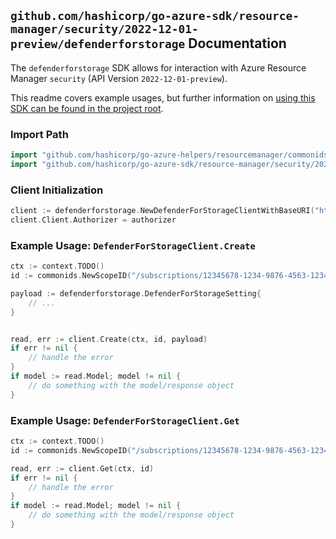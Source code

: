 
## `github.com/hashicorp/go-azure-sdk/resource-manager/security/2022-12-01-preview/defenderforstorage` Documentation

The `defenderforstorage` SDK allows for interaction with Azure Resource Manager `security` (API Version `2022-12-01-preview`).

This readme covers example usages, but further information on [using this SDK can be found in the project root](https://github.com/hashicorp/go-azure-sdk/tree/main/docs).

### Import Path

```go
import "github.com/hashicorp/go-azure-helpers/resourcemanager/commonids"
import "github.com/hashicorp/go-azure-sdk/resource-manager/security/2022-12-01-preview/defenderforstorage"
```


### Client Initialization

```go
client := defenderforstorage.NewDefenderForStorageClientWithBaseURI("https://management.azure.com")
client.Client.Authorizer = authorizer
```


### Example Usage: `DefenderForStorageClient.Create`

```go
ctx := context.TODO()
id := commonids.NewScopeID("/subscriptions/12345678-1234-9876-4563-123456789012/resourceGroups/some-resource-group")

payload := defenderforstorage.DefenderForStorageSetting{
	// ...
}


read, err := client.Create(ctx, id, payload)
if err != nil {
	// handle the error
}
if model := read.Model; model != nil {
	// do something with the model/response object
}
```


### Example Usage: `DefenderForStorageClient.Get`

```go
ctx := context.TODO()
id := commonids.NewScopeID("/subscriptions/12345678-1234-9876-4563-123456789012/resourceGroups/some-resource-group")

read, err := client.Get(ctx, id)
if err != nil {
	// handle the error
}
if model := read.Model; model != nil {
	// do something with the model/response object
}
```
